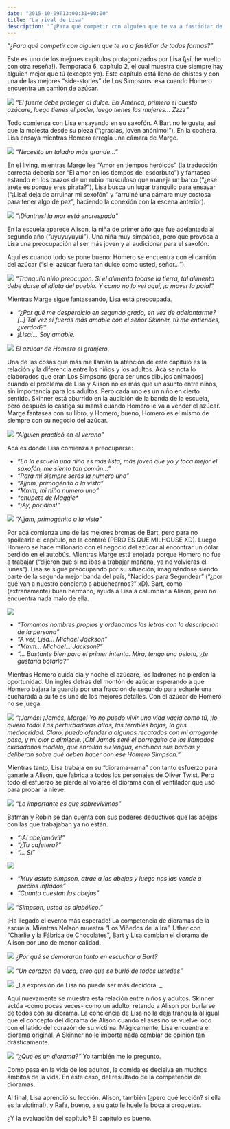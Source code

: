 ```yaml
---
date: "2015-10-09T13:00:31+00:00"
title: "La rival de Lisa"
description: "“¿Para qué competir con alguien que te va a fastidiar de todas formas?”"
---
```


_“¿Para qué competir con alguien que te va a fastidiar de todas formas?”_



Este es uno de los mejores capítulos protagonizados por Lisa (¡sí, he vuelto con otra reseña!). Temporada 6, capítulo 2, el cual muestra que siempre hay alguien mejor que tú (excepto yo). Este capítulo está lleno de chistes y con una de las mejores “side-stories” de Los Simpsons: esa cuando Homero encuentra un camión de azúcar.

![](/posts/img/la-rival-de-lisa/655d99f50ce634ec912ce4e73c40466742424b154791e4f3a5b66c95d5cd0b72.png)
_“El fuerte debe proteger al dulce. En América, primero el cuesto azúcare, luego tienes el poder, luego tienes las mujeres... Zzzz”_


Todo comienza con Lisa ensayando en su saxofón. A Bart no le gusta, así que la molesta desde su pieza (“¡gracias, joven anónimo!”). En la cochera, Lisa ensaya mientras Homero arregla una cámara de Marge. 


![](/posts/img/la-rival-de-lisa/04a394a23d5a946a3f83fe6031b805747a58676bbf24f3121fb1e25c0f1b3a9d.png)
_“Necesito un taladro más grande...”_


En el living, mientras Marge lee “Amor en tiempos heróicos” (la traducción correcta debería ser “El amor en los tiempos del escorbuto”) y fantasea estando en los brazos de un rubio musculoso que maneja un barco (“¿ese arete es porque eres pirata?”), Lisa busca un lugar tranquilo para ensayar (“¡Lisa! deja de arruinar mi sexofón” y “arruiné una cámara muy costosa para tener algo de paz”, haciendo la conexión con la escena anterior).

![](/posts/img/la-rival-de-lisa/a59d7b98b7442a54b9c34c98a1ab0334bca979b2cc0b47a86f51c0c41ef18aa6.png)
_"¡Diantres! la mar está encrespada"_


En la escuela aparece Alison, la niña de primer año que fue adelantada al segundo año (“uyuyuyuyui”). Una niña muy simpática, pero que provoca a Lisa una preocupación al ser más joven y al audicionar para el saxofón. 


Aquí es cuando todo se pone bueno: Homero se encuentra con el camión del azúcar (“si el azúcar fuera tan dulce como usted, señor...”).

![](/posts/img/la-rival-de-lisa/bcc91f24bd0ca2d6a891a82ff7eff620fdd973e5e48c10325ec81a6aecdc6d0c.png)
_“Tranquilo niño preocupón. Si el alimento tocase la tierra, tal alimento debe darse al idiota del pueblo. Y como no lo veí aquí, ¡a mover la pala!”_


 Mientras Marge sigue fantaseando, Lisa está preocupada. 

- _“¿Por qué me desperdicio en segundo grado, en vez de adelantarme? [..] Tal vez si fueras más amable con el señor Skinner, tú me entiendes, ¿verdad?”_
- _¡Lisa!... Soy amable._

![](/posts/img/la-rival-de-lisa/0934d800edeffad610dc0a0c8af25fbebb5329eeeafde5f2574362984434f4c7.png)
_El azúcar de Homero el granjero._


Una de las cosas que más me llaman la atención de este capítulo es la relación y la diferencia entre los niños y los adultos. Acá se nota lo elaborados que eran Los Simpsons (para ser unos dibujos animados) cuando el problema de Lisa y Alison no es más que un asunto entre niños, sin importancia para los adultos. Pero cada uno es un niño en cierto sentido. Skinner está aburrido en la audición de la banda de la escuela, pero después lo castiga su mamá cuando Homero le va a vender el azúcar. Marge fantasea con su libro, y Homero, bueno, Homero es el mismo de siempre con su negocio del azúcar.

![](/posts/img/la-rival-de-lisa/4559ca15eaf0aa197b4d834a5396b652f4761fcae6ff8b433bde4ce88a981936.png)
_“Alguien practicó en el verano”_

Acá es donde Lisa comienza a preocuparse: 

- _“En la escuela una niña es más lista, más joven que yo y toca mejor el saxofón, me siento tan común...”_
- _“Para mi siempre serás la numero uno”_
- _“Ajjam, primogénito a la vista”_
- _“Mmm, mi niña numero uno”_
- _\*chupete de Maggie\*_
- _“¡Ay, por dios!”_

![](/posts/img/la-rival-de-lisa/c4761158844be2b544a9ebda7776afe381ade61215bab50a28fc2157edf96b5c.png)
_“Ajjam, primogénito a la vista”_


Por acá comienza una de las mejores bromas de Bart, pero para no spoilearle el capítulo, no la contaré (PERO ES QUE MILHOUSE XD). Luego Homero se hace millonario con el negocio del azúcar al encontrar un dólar perdido en el autobús. Mientras Marge está enojada porque Homero no fue a trabajar (“dijeron que si no ibas a trabajar mañana, ya no volvieras el lunes”). Lisa se sigue preocupando por su situación, imaginándose siendo parte de la segunda mejor banda del país, “Nacidos para Segundear” (“¿por qué van a nuestro concierto a abuchearnos?” xD). Bart, como (extrañamente) buen hermano, ayuda a Lisa a calumniar a Alison, pero no encuentra nada malo de ella.

![](/posts/img/la-rival-de-lisa/bfe98aabb7481c6841cb7917300625b317109c79b248d5207444805b117f51f3.png)
- _“Tomamos nombres propios y ordenamos las letras con la descripción de la persona”_
- _“A ver, Lisa... Michael Jackson”_
- _“Mmm... Michael... Jackson?”_
- _“... Bastante bien para el primer intento. Mira, tengo una pelota, ¿te gustaría botarla?”_


Mientras Homero cuida día y noche el azúcare, los ladrones no pierden la oportunidad. Un inglés detrás del montón de azúcar esperando a que Homero bajara la guardia por una fracción de segundo para echarle una cucharada a su té es uno de los mejores detalles. Con el azúcar de Homero no se juega.

![](/posts/img/la-rival-de-lisa/4151b97c06e839b24746f86c992ae261bf62debe232317f26a37bc8311a96819.png)
_“¡Jamás! ¡Jamás, Marge! Yo no puedo vivir una vida vacía como tú, ¡lo quiero todo! Las perturbadoras altas, las terribles bajas, la gris mediocridad. Claro, puedo ofender a algunos recatados con mi arrogante paso, y mi olor a almizcle.  ¡Oh! Jamás seré el borreguito de los llamados ciudadanos modelo, que enrollan su lengua, enchinan sus barbas y deliberan sobre qué deben hacer con ese Homero Simpson.”_


Mientras tanto, Lisa trabaja en su “diorama-rama” con tanto esfuerzo para ganarle a Alison, que fabrica a todos los personajes de Oliver Twist. Pero todo el esfuerzo se pierde al volarse el diorama con el ventilador que usó para probar la nieve.

![](/posts/img/la-rival-de-lisa/7992be64b0d22383ffbbfc93146d2e66551a20d2646d2cfd944cc4e4ea7b647a.png)
_“Lo importante es que sobrevivimos”_


Batman y Robin se dan cuenta con sus poderes deductivos que las abejas con las que trabajaban ya no están.
- _“¡Al abejomóvil!”_
- _“¿Tu cafetera?”_
- _“... Sí”_

![](/posts/img/la-rival-de-lisa/23559e098649a9a379f88f1e554e0ec61cee7fa99778d3dee6e02789faaf2c16.png)
- _“Muy astuto simpson, atrae a las abejas y luego nos las vende a precios inflados”_
- _“Cuanto cuestan las abejas”_

![](/posts/img/la-rival-de-lisa/3a8691bad2a415af7d9bc609fb78c4f6155087b9d27f62a3bf4ea3b8bf8ce81b.png)
_“Simpson, usted es diabólico.”_


¡Ha llegado el evento más esperado! La competencia de dioramas de la escuela. Mientras Nelson muestra “Los Viñedos de la Ira”, Uther con “Charlie y la Fábrica de Chocolates”, Bart y Lisa cambian el diorama de Alison por uno de menor calidad.

![](/posts/img/la-rival-de-lisa/6ed6b5617cfd573aa1982c665f5f24deebe3636313208b80ef45cba0b9434473.png)
_¿Por qué se demoraron tanto en escuchar a Bart?_

![](/posts/img/la-rival-de-lisa/a45d7a8711e1edec6a17778f5fe1d5997595a048ea5d7d73529b99bb1069fff8.png)
_“Un corazon de vaca, creo que se burló de todos ustedes”_

![](/posts/img/la-rival-de-lisa/255badc6a492e64731053067d49e015678fa4e34131a8fed20e4ef46d79b3d42.png)
_La expresión de Lisa no puede ser más decidora. _


Aquí nuevamente se muestra esta relación entre niños y adultos. Skinner actúa -como pocas veces- como un adulto, retando a Alison por burlarse de todos con su diorama. La conciencia de Lisa no la deja tranquila al igual que el concepto del diorama de Alison cuando el asesino se vuelve loco con el latido del corazón de su víctima. Mágicamente, Lisa encuentra el diorama original. A Skinner no le importa nada cambiar de opinión tan drásticamente. 

![](/posts/img/la-rival-de-lisa/8ed4ce9b62b5b07db53f06f65e450bfec204ec5a81fb66e0333298fee8021cca.png) 
_“¿Qué es un diorama?”_ Yo también me lo pregunto.


Como pasa en la vida de los adultos, la comida es decisiva en muchos ámbitos de la vida. En este caso, del resultado de la competencia de dioramas. 


Al final, Lisa aprendió su lección. Alison, también (¿pero qué lección? si ella es la víctima!), y Rafa, bueno, a su gato le huele la boca a croquetas.


¿Y la evaluación del capítulo? El capítulo es bueno.

